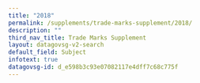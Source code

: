 ```yaml
---
title: "2018"
permalink: /supplements/trade-marks-supplement/2018/
description: ""
third_nav_title: Trade Marks Supplement
layout: datagovsg-v2-search
default_field: Subject
infotext: true
datagovsg-id: d_e598b3c93e07082117e4dff7c68c775f
---
```

